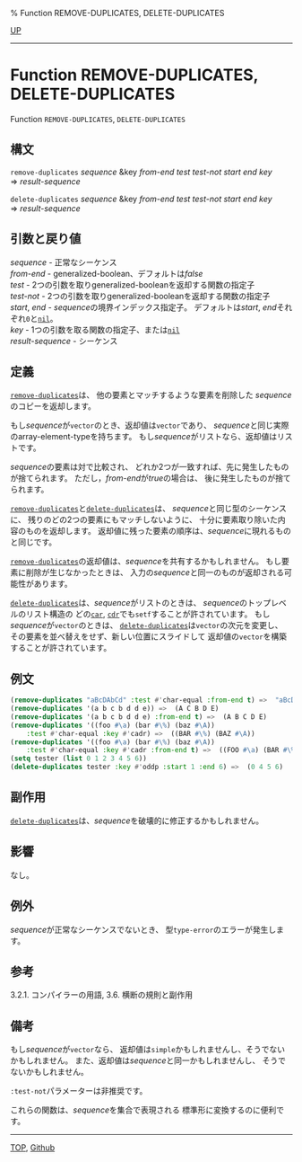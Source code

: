 % Function REMOVE-DUPLICATES, DELETE-DUPLICATES

[UP](17.3.html)  

---

# Function REMOVE-DUPLICATES, DELETE-DUPLICATES


Function `REMOVE-DUPLICATES`, `DELETE-DUPLICATES`


## 構文

`remove-duplicates` *sequence*
 &key *from-end* *test* *test-not* *start* *end* *key*  
=> *result-sequence*

`delete-duplicates` *sequence*
 &key *from-end* *test* *test-not* *start* *end* *key*  
=> *result-sequence*


## 引数と戻り値

*sequence* - 正常なシーケンス  
*from-end* - generalized-boolean、デフォルトは*false*  
*test* - 2つの引数を取りgeneralized-booleanを返却する関数の指定子  
*test-not* - 2つの引数を取りgeneralized-booleanを返却する関数の指定子  
*start*, *end* - *sequence*の境界インデックス指定子。
デフォルトは*start*, *end*それぞれ`0`と[`nil`](5.3.nil-variable.html)。  
*key* - 1つの引数を取る関数の指定子、または[`nil`](5.3.nil-variable.html)  
*result-sequence* - シーケンス


## 定義

[`remove-duplicates`](17.3.remove-duplicates.html)は、
他の要素とマッチするような要素を削除した
*sequence*のコピーを返却します。

もし*sequence*が`vector`のとき、返却値は`vector`であり、
*sequence*と同じ実際のarray-element-typeを持ちます。
もし*sequence*がリストなら、返却値はリストです。

*sequence*の要素は対で比較され、
どれか2つが一致すれば、先に発生したものが捨てられます。
ただし，*from-end*が*true*の場合は、
後に発生したものが捨てられます。

[`remove-duplicates`](17.3.remove-duplicates.html)と[`delete-duplicates`](17.3.remove-duplicates.html)は、
*sequence*と同じ型のシーケンスに、
残りのどの2つの要素にもマッチしないように、
十分に要素取り除いた内容のものを返却します。
返却値に残った要素の順序は、*sequence*に現れるものと同じです。

[`remove-duplicates`](17.3.remove-duplicates.html)の返却値は、*sequence*を共有するかもしれません。
もし要素に削除が生じなかったときは、
入力の*sequence*と同一のものが返却される可能性があります。

[`delete-duplicates`](17.3.remove-duplicates.html)は、*sequence*がリストのときは、
*sequence*のトップレベルのリスト構造の
どの[`car`](14.2.car.html), [`cdr`](14.2.car.html)でも`setf`することが許されています。
もし*sequence*が`vector`のときは、
[`delete-duplicates`](17.3.remove-duplicates.html)は`vector`の次元を変更し、
その要素を並べ替えをせず、新しい位置にスライドして
返却値の`vector`を構築することが許されています。


## 例文

```lisp
(remove-duplicates "aBcDAbCd" :test #'char-equal :from-end t) =>  "aBcD"
(remove-duplicates '(a b c b d d e)) =>  (A C B D E)
(remove-duplicates '(a b c b d d e) :from-end t) =>  (A B C D E)
(remove-duplicates '((foo #\a) (bar #\%) (baz #\A))
    :test #'char-equal :key #'cadr) =>  ((BAR #\%) (BAZ #\A))
(remove-duplicates '((foo #\a) (bar #\%) (baz #\A)) 
    :test #'char-equal :key #'cadr :from-end t) =>  ((FOO #\a) (BAR #\%))
(setq tester (list 0 1 2 3 4 5 6))
(delete-duplicates tester :key #'oddp :start 1 :end 6) =>  (0 4 5 6)
```


## 副作用

[`delete-duplicates`](17.3.remove-duplicates.html)は、*sequence*を破壊的に修正するかもしれません。



## 影響

なし。


## 例外

*sequence*が正常なシーケンスでないとき、
型`type-error`のエラーが発生します。


## 参考

3.2.1. コンパイラーの用語,
3.6. 横断の規則と副作用


## 備考

もし*sequence*が`vector`なら、
返却値は`simple`かもしれませんし、そうでないかもしれません。
また、返却値は*sequence*と同一かもしれませんし、
そうでないかもしれません。

`:test-not`パラメーターは非推奨です。

これらの関数は、*sequence*を集合で表現される
標準形に変換するのに便利です。


---
[TOP](index.html),  [Github](https://github.com/nptcl/npt-japanese)

